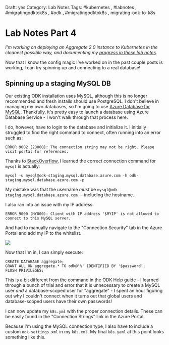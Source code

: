 Draft: yes
Category: Lab Notes
Tags: #kubernetes , #labnotes , #migratingodktok8s , #odk , #migratingodktok8s , migrating-odk-to-k8s

# Lab Notes Part 4

*I'm working on deploying an Aggregate 2.0 instance to Kubernetes in the cleanest possible way, and documenting my [progress in these lab notes](/tagged/migrating-odk-to-k8s).*

Now that I know the config magic I've worked on in the past couple posts is working, I can try spinning up and connecting to a real database! 


## Spinning up a staging MySQL DB 

Our existing ODK installation uses MySQL, although this is no longer recommended and fresh installs should use PostgreSQL. I don't believe in managing my own databases, so I'm going to use [Azure Database for MySQL](https://azure.microsoft.com/en-us/services/mysql/). Thankfully, it's pretty easy to launch a database using Azure Database Service - I won't walk through that process here.

I do, however, have to login to the database and initialize it. I initially struggled to find the right command to connect, often running into an error such as:

```
ERROR 9002 (28000): The connection string may not be right. Please visit portal for references.
````

Thanks to [StackOverflow](https://stackoverflow.com/questions/44035710/connection-to-azure-mysql-server-fails-due-to-incorrect-connection-string#44035711), I learned the correct connection command for `mysql` is actually: 

```
mysql -u mysql@odk-staging.mysql.database.azure.com -h odk-staging.mysql.database.azure.com -p

```
 
My mistake was that the username _must_ be `mysql@odk-staging.mysql.database.azure.com` -- including the hostname.
 
I also ran into an issue with my IP address:

```
ERROR 9000 (HY000): Client with IP address '$MYIP' is not allowed to connect to this MySQL server.
```

And had to manually navigate to the "Connection Security" tab in the Azure Portal and add my IP to the whitelist.

![](_1.png)

Now that I'm in, I can simply execute:

```
CREATE DATABASE aggregate;
GRANT ALL ON aggregate.* TO odk@'%' IDENTIFIED BY '$password';
FLUSH PRIVILEGES;
```

This is a bit different from the command in the ODK Help guide - I learned through a bunch of trial and error that it is unnecessary to create a MySQL user _and_ a database-scoped user for "aggregate" - I spent an hour figuring out why I couldn't connect when it turns out that global users and database-scoped users have their own passwords! 

I can now update my `k8s.yml` with the proper connection details. These can be easily found in the "Connection Strings" link in the Azure Portal.

Because I'm using the MySQL connection type, I also have to include a custom `odk-settings.xml` in my `k8s.xml`. My final `k8s.yaml` at this point looks something like this. 


